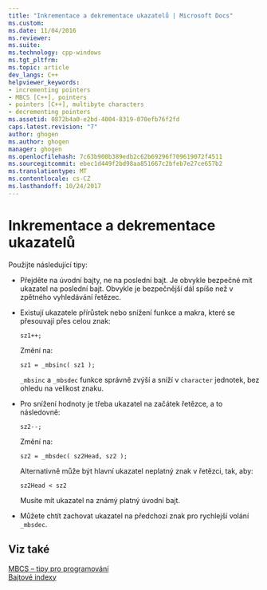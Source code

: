 ```yaml
---
title: "Inkrementace a dekrementace ukazatelů | Microsoft Docs"
ms.custom: 
ms.date: 11/04/2016
ms.reviewer: 
ms.suite: 
ms.technology: cpp-windows
ms.tgt_pltfrm: 
ms.topic: article
dev_langs: C++
helpviewer_keywords:
- incrementing pointers
- MBCS [C++], pointers
- pointers [C++], multibyte characters
- decrementing pointers
ms.assetid: 0872b4a0-e2bd-4004-8319-070efb76f2fd
caps.latest.revision: "7"
author: ghogen
ms.author: ghogen
manager: ghogen
ms.openlocfilehash: 7c63b900b389edb2c62b69296f709619072f4511
ms.sourcegitcommit: ebec1d449f2bd98aa851667c2bfeb7e27ce657b2
ms.translationtype: MT
ms.contentlocale: cs-CZ
ms.lasthandoff: 10/24/2017
---
```

# <a name="incrementing-and-decrementing-pointers"></a>Inkrementace a dekrementace ukazatelů
Použijte následující tipy:  
  
-   Přejděte na úvodní bajty, ne na poslední bajt. Je obvykle bezpečné mít ukazatel na poslední bajt. Obvykle je bezpečnější dál spíše než v zpětného vyhledávání řetězec.  
  
-   Existují ukazatele přírůstek nebo snížení funkce a makra, které se přesouvají přes celou znak:  
  
    ```  
    sz1++;  
    ```  
  
     Změní na:  
  
    ```  
    sz1 = _mbsinc( sz1 );  
    ```  
  
     `_mbsinc` a `_mbsdec` funkce správně zvýší a sníží v `character` jednotek, bez ohledu na velikost znaku.  
  
-   Pro snížení hodnoty je třeba ukazatel na začátek řetězce, a to následovně:  
  
    ```  
    sz2--;  
    ```  
  
     Změní na:  
  
    ```  
    sz2 = _mbsdec( sz2Head, sz2 );  
    ```  
  
     Alternativně může být hlavní ukazatel neplatný znak v řetězci, tak, aby:  
  
    ```  
    sz2Head < sz2  
    ```  
  
     Musíte mít ukazatel na známý platný úvodní bajt.  
  
-   Můžete chtít zachovat ukazatel na předchozí znak pro rychlejší volání `_mbsdec`.  
  
## <a name="see-also"></a>Viz také  
 [MBCS – tipy pro programování](../text/mbcs-programming-tips.md)   
 [Bajtové indexy](../text/byte-indices.md)